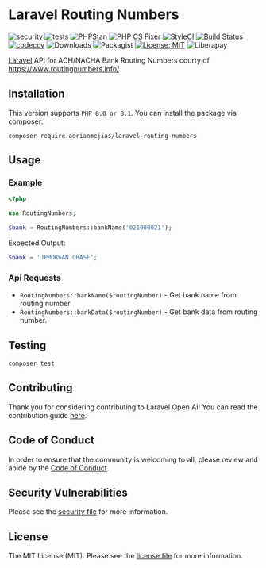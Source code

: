 # Laravel Routing Numbers

[![security](https://github.com/adrianmejias/laravel-routing-numbers/actions/workflows/security.yml/badge.svg)](https://github.com/adrianmejias/laravel-routing-numbers/actions/workflows/security.yml) [![tests](https://github.com/adrianmejias/laravel-routing-numbers/actions/workflows/tests.yml/badge.svg)](https://github.com/adrianmejias/laravel-routing-numbers/actions/workflows/tests.yml) [![PHPStan](https://github.com/adrianmejias/laravel-routing-numbers/actions/workflows/phpstan.yml/badge.svg)](https://github.com/adrianmejias/laravel-routing-numbers/actions/workflows/phpstan.yml) [![PHP CS Fixer](https://github.com/adrianmejias/laravel-routing-numbers/actions/workflows/php-cs-fixer.yml/badge.svg)](https://github.com/adrianmejias/laravel-routing-numbers/actions/workflows/php-cs-fixer.yml) [![StyleCI](https://github.styleci.io/repos/446770602/shield?branch=main)](https://github.styleci.io/repos/446770602?branch=main) [![Build Status](https://travis-ci.com/adrianmejias/laravel-routing-numbers.svg?branch=main)](https://travis-ci.com/adrianmejias/laravel-routing-numbers) [![codecov](https://codecov.io/gh/adrianmejias/laravel-routing-numbers/branch/main/graph/badge.svg?token=7TCWYB1YV6)](https://codecov.io/gh/adrianmejias/laravel-routing-numbers) ![Downloads](https://img.shields.io/packagist/dt/adrianmejias/laravel-routing-numbers) ![Packagist](https://img.shields.io/packagist/v/adrianmejias/laravel-routing-numbers) [![License: MIT](https://img.shields.io/badge/License-MIT-yellow.svg)](https://opensource.org/licenses/MIT) ![Liberapay](https://img.shields.io/liberapay/patrons/adrianmejias.svg?logo=liberapay)

[Laravel](https://laravel.com/) API for ACH/NACHA Bank Routing Numbers courty of https://www.routingnumbers.info/.

## Installation

This version supports `PHP 8.0 or 8.1`. You can install the package via composer:

`composer require adrianmejias/laravel-routing-numbers`

## Usage

### Example

```php
<?php

use RoutingNumbers;

$bank = RoutingNumbers::bankName('021000021');
```

Expected Output:
```php
$bank = 'JPMORGAN CHASE';
```

### Api Requests

- `RoutingNumbers::bankName($routingNumber)` - Get bank name from routing number.
- `RoutingNumbers::bankData($routingNumber)` - Get bank data from routing number.

## Testing

`composer test`

## Contributing

Thank you for considering contributing to Laravel Open Ai! You can read the contribution guide [here](.github/CONTRIBUTING.md).

## Code of Conduct

In order to ensure that the community is welcoming to all, please review and abide by the [Code of Conduct](.github/CODE_OF_CONDUCT.md).

## Security Vulnerabilities

Please see the [security file](SECURITY.md) for more information.

## License

The MIT License (MIT). Please see the [license file](LICENSE.md) for more information.
